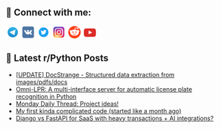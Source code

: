 ## 🔎 Connect with me:
[<img src="https://github.com/bullbesh/bullbesh/blob/main/images/Telegram.png" width="32" height="32" />](https://t.me/bullbesh)
[<img src="https://github.com/bullbesh/bullbesh/blob/main/images/VK.png" width="32" height="32" />](https://vk.com/bullbesh)
[<img src="https://github.com/bullbesh/bullbesh/blob/main/images/Twitter.png" width="32" height="32" />](https://twitter.com/bullbesh1)
[<img src="https://github.com/bullbesh/bullbesh/blob/main/images/Instagram.png" width="32" height="32" />](https://www.instagram.com/bullbesh)
[<img src="https://github.com/bullbesh/bullbesh/blob/main/images/Reddit.png" width="32" height="32" />](https://www.reddit.com/user/bullbesh)
[<img src="https://github.com/bullbesh/bullbesh/blob/main/images/YouTube.png" width="32" height="32" />](https://www.youtube.com/channel/UCtfjRs6uzgq5mfm8S06WTcg)

## 📕 Latest r/Python Posts
<!-- BLOG-POST-LIST:START -->
- [[UPDATE] DocStrange - Structured data extraction from images/pdfs/docs](https://www.reddit.com/r/Python/comments/1n5jjnl/update_docstrange_structured_data_extraction_from/)
- [Omni-LPR: A multi-interface server for automatic license plate recognition in Python](https://www.reddit.com/r/Python/comments/1n5idvx/omnilpr_a_multiinterface_server_for_automatic/)
- [Monday Daily Thread: Project ideas!](https://www.reddit.com/r/Python/comments/1n59zyk/monday_daily_thread_project_ideas/)
- [My first kinda complicated code &lpar;started like a month ago&rpar;](https://www.reddit.com/r/Python/comments/1n562vq/my_first_kinda_complicated_code_started_like_a/)
- [Django vs FastAPI for SaaS with heavy transactions + AI integrations?](https://www.reddit.com/r/Python/comments/1n54kbx/django_vs_fastapi_for_saas_with_heavy/)
<!-- BLOG-POST-LIST:END -->
